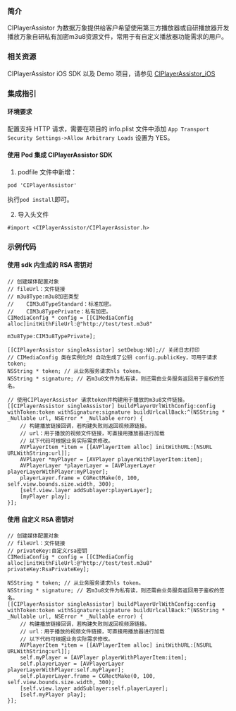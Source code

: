 ### 简介
CIPlayerAssistor 为数据万象提供给客户希望使用第三方播放器或自研播放器开发播放万象自研私有加密m3u8资源文件，常用于有自定义播放器功能需求的用户。

### 相关资源
CIPlayerAssistor iOS SDK 以及 Demo 项目，请参见 [CIPlayerAssistor_iOS](https://github.com/tencentyun/CIPlayerAssistor_iOS)

### 集成指引
#### 环境要求
配置支持 HTTP 请求，需要在项目的 info.plist 文件中添加 `App Transport Security Settings->Allow Arbitrary Loads` 设置为 YES。

#### 使用 Pod 集成 CIPlayerAssistor SDK
1. podfile 文件中新增：
```
pod 'CIPlayerAssistor'
```
执行`pod install`即可。

2. 导入头文件
```
#import <CIPlayerAssistor/CIPlayerAssistor.h>
```

### 示例代码

#### 使用 sdk 内生成的 RSA 密钥对
```
// 创建媒体配置对象
// fileUrl：文件链接
// m3u8Type:m3u8加密类型
//    CIM3u8TypeStandard：标准加密。
//    CIM3u8TypePrivate：私有加密。
CIMediaConfig * config = [[CIMediaConfig alloc]initWithFileUrl:@"http://test/test.m3u8"
                                             m3u8Type:CIM3u8TypePrivate];

[[CIPlayerAssistor singleAssistor] setDebug:NO];// 关闭日志打印
// CIMediaConfig 类在实例化时 自动生成了公钥 config.publicKey，可用于请求token;  
NSString * token; // 从业务服务请求hls token。
NSString * signature; // 若m3u8文件为私有读，则还需由业务服务返回用于鉴权的签名。

// 使用CIPlayerAssistor 请求token并构建用于播放的m3u8文件链接。
[[CIPlayerAssistor singleAssistor] buildPlayerUrlWithConfig:config withToken:token withSignature:signature buildUrlcallBack:^(NSString * _Nullable url, NSError * _Nullable error) {
    // 构建播放链接回调，若构建失败则返回视频源链接。
    // url：用于播放的视频文件链接，可直接用播放器进行加载
    // 以下代码可根据业务实际需求修改。
    AVPlayerItem *item = [[AVPlayerItem alloc] initWithURL:[NSURL URLWithString:url]];
    AVPlayer *myPlayer = [AVPlayer playerWithPlayerItem:item];
    AVPlayerLayer *playerLayer = [AVPlayerLayer playerLayerWithPlayer:myPlayer];
    playerLayer.frame = CGRectMake(0, 100, self.view.bounds.size.width, 300);
    [self.view.layer addSublayer:playerLayer];
    [myPlayer play];
}];

```

#### 使用 自定义 RSA 密钥对

```
// 创建媒体配置对象
// fileUrl：文件链接
// privateKey:自定义rsa密钥
CIMediaConfig * config = [[CIMediaConfig alloc]initWithFileUrl:@"http://test/test.m3u8" privateKey:RsaPrivateKey];

NSString * token; // 从业务服务请求hls token。
NSString * signature; // 若m3u8文件为私有读，则还需由业务服务返回用于鉴权的签名。
[[CIPlayerAssistor singleAssistor] buildPlayerUrlWithConfig:config withToken:token withSignature:signature buildUrlcallBack:^(NSString * _Nullable url, NSError * _Nullable error) {
    // 构建播放链接回调，若构建失败则返回视频源链接。
    // url：用于播放的视频文件链接，可直接用播放器进行加载
    // 以下代码可根据业务实际需求修改。
    AVPlayerItem *item = [[AVPlayerItem alloc] initWithURL:[NSURL URLWithString:url]];
    self.myPlayer = [AVPlayer playerWithPlayerItem:item];
    self.playerLayer = [AVPlayerLayer playerLayerWithPlayer:self.myPlayer];
    self.playerLayer.frame = CGRectMake(0, 100, self.view.bounds.size.width, 300);
    [self.view.layer addSublayer:self.playerLayer];
    [self.myPlayer play];
}];
```
